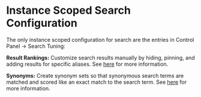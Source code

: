 # Instance Scoped Search Configuration

The only instance scoped configuration for search are the entries in Control Panel &rarr; Search Tuning:

**Result Rankings:** Customize search results manually by hiding, pinning, and adding results for specific aliases. See [here](https://help.liferay.com/hc/en-us/articles/360034473872-Search-Tuning-Customizing-Search-Results) for more information.

**Synonyms:** Create synonym sets so that synonymous search terms are matched and scored like an exact match to the search term. See [here](https://help.liferay.com/hc/en-us/articles/360034473852-Search-Tuning-Synonym-Sets) for more information.
